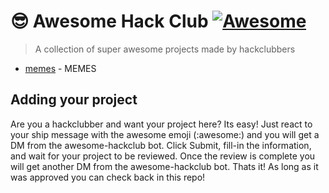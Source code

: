 
# 😎 Awesome Hack Club [![Awesome](https://awesome.re/badge.svg)](https://awesome.re)
> A collection of super awesome projects made by hackclubbers
* [memes](http://github.com/cjdenio/memes) - MEMES

## Adding your project

Are you a hackclubber and want your project here? Its easy! Just react to your ship message with the awesome emoji (:awesome:) and you will get a DM from the awesome-hackclub bot. Click Submit, fill-in the information, and wait for your project to be reviewed. Once the review is complete you will get another DM from the awesome-hackclub bot. Thats it! As long as it was approved you can check back in this repo!
